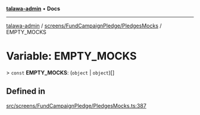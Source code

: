 [**talawa-admin**](../../../../README.md) • **Docs**

***

[talawa-admin](../../../../modules.md) / [screens/FundCampaignPledge/PledgesMocks](../README.md) / EMPTY\_MOCKS

# Variable: EMPTY\_MOCKS

\> `const` **EMPTY\_MOCKS**: (`object` \| `object`)[]

## Defined in

[src/screens/FundCampaignPledge/PledgesMocks.ts:387](https://github.com/PalisadoesFoundation/talawa-admin/blob/84f5af8b3720f5b290ac28bcfd7071c13e1f93aa/src/screens/FundCampaignPledge/PledgesMocks.ts#L387)
